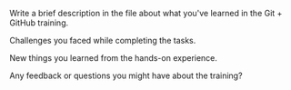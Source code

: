 Write a brief description in the file about what you've learned in the Git + GitHub training.

Challenges you faced while completing the tasks.

New things you learned from the hands-on experience.

Any feedback or questions you might have about the training?